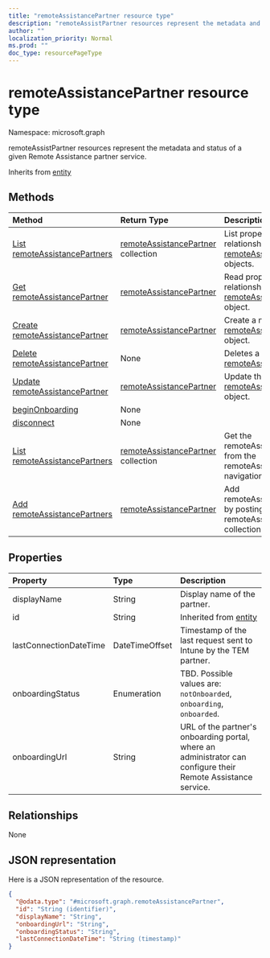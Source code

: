 ```yaml
---
title: "remoteAssistancePartner resource type"
description: "remoteAssistPartner resources represent the metadata and status of a given Remote Assistance partner service."
author: ""
localization_priority: Normal
ms.prod: ""
doc_type: resourcePageType
---
```


# remoteAssistancePartner resource type


Namespace: microsoft.graph

remoteAssistPartner resources represent the metadata and status of a given Remote Assistance partner service.


Inherits from [entity](../resources/entity.md)

## Methods
|Method|Return Type|Description|
|:---|:---|:---|
|[List remoteAssistancePartners](../api/remoteassistancepartner-list.md)|[remoteAssistancePartner](../resources/remoteassistancepartner.md) collection|List properties and relationships of the [remoteAssistancePartner](../resources/remoteassistancepartner.md) objects.|
|[Get remoteAssistancePartner](../api/remoteassistancepartner-get.md)|[remoteAssistancePartner](../resources/remoteassistancepartner.md)|Read properties and relationships of the [remoteAssistancePartner](../resources/remoteassistancepartner.md) object.|
|[Create remoteAssistancePartner](../api/remoteassistancepartner-create.md)|[remoteAssistancePartner](../resources/remoteassistancepartner.md)|Create a new [remoteAssistancePartner](../resources/remoteassistancepartner.md) object.|
|[Delete remoteAssistancePartner](../api/remoteassistancepartner-delete.md)|None|Deletes a [remoteAssistancePartner](../resources/remoteassistancepartner.md).|
|[Update remoteAssistancePartner](../api/remoteassistancepartner-update.md)|[remoteAssistancePartner](../resources/remoteassistancepartner.md)|Update the properties of a [remoteAssistancePartner](../resources/remoteassistancepartner.md) object.|
|[beginOnboarding](../api/remoteassistancepartner-beginonboarding.md)|None||
|[disconnect](../api/remoteassistancepartner-disconnect.md)|None||
|[List remoteAssistancePartners](../api/devicemanagement-list-remoteassistancepartners.md)|[remoteAssistancePartner](../resources/remoteassistancepartner.md) collection|Get the remoteAssistancePartners from the remoteAssistancePartners navigation property.|
|[Add remoteAssistancePartners](../api/devicemanagement-post-remoteassistancepartners.md)|[remoteAssistancePartner](../resources/remoteassistancepartner.md)|Add remoteAssistancePartners by posting to the remoteAssistancePartners collection.|

## Properties
|Property|Type|Description|
|:---|:---|:---|
|displayName|String|Display name of the partner.|
|id|String| Inherited from [entity](../resources/entity.md)|
|lastConnectionDateTime|DateTimeOffset|Timestamp of the last request sent to Intune by the TEM partner.|
|onboardingStatus|Enumeration|TBD. Possible values are: `notOnboarded`, `onboarding`, `onboarded`.|
|onboardingUrl|String|URL of the partner's onboarding portal, where an administrator can configure their Remote Assistance service.|

## Relationships
None

## JSON representation
Here is a JSON representation of the resource.
<!-- {
  "blockType": "resource",
  "keyProperty": "id",
  "@odata.type": "microsoft.graph.remoteAssistancePartner",
  "baseType": "microsoft.graph.entity",
  "openType": false
}
-->
``` json
{
  "@odata.type": "#microsoft.graph.remoteAssistancePartner",
  "id": "String (identifier)",
  "displayName": "String",
  "onboardingUrl": "String",
  "onboardingStatus": "String",
  "lastConnectionDateTime": "String (timestamp)"
}
```

